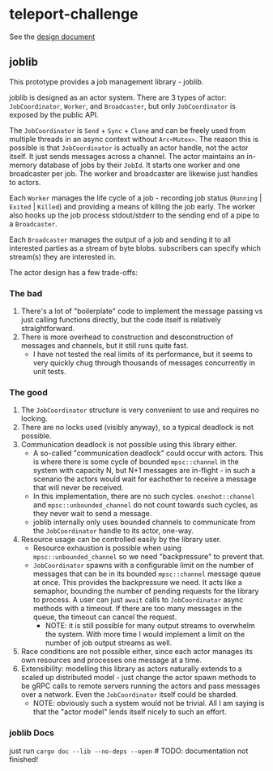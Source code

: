 # teleport-challenge

See the [design document](design.md)

## joblib

This prototype provides a job management library - joblib.

joblib is designed as an actor system. There are 3 types of actor: `JobCoordinator`, `Worker`, and `Broadcaster`, but only `JobCoordinator` is exposed by the public API.

The `JobCoordinator` is `Send` + `Sync` + `Clone` and can be freely used from multiple threads in an async context without `Arc<Mutex>`. The reason this is possible is that `JobCoordinator` is actually an actor handle, not the actor itself. It just sends messages across a channel. The actor maintains an in-memory database of jobs by their `JobId`. It starts one worker and one broadcaster per job. The worker and broadcaster are likewise just handles to actors.

Each `Worker` manages the life cycle of a job - recording job status (`Running` | `Exited` | `Killed`) and providing a means of killing the job early.
The worker also hooks up the job process stdout/stderr to the sending end of a pipe to a `Broadcaster`.

Each `Broadcaster` manages the output of a job and sending it to all interested parties as a stream of byte blobs. subscribers can specify which stream(s) they are interested in.

The actor design has a few trade-offs:

### The bad
1. There's a lot of "boilerplate" code to implement the message passing vs just calling functions directly, but the code itself is relatively straightforward.
2. There is more overhead to construction and desconstruction of messages and channels, but it still runs quite fast.
   * I have not tested the real limits of its performance, but it seems to very quickly chug through thousands of messages concurrently in unit tests.

### The good
1. The `JobCoordinator` structure is very convenient to use and requires no locking.
2. There are no locks used (visibly anyway), so a typical deadlock is not possible.
3. Communication deadlock is not possible using this library either.
   * A so-called "communication deadlock" could occur with actors. This is where there is some cycle of bounded `mpsc::channel` in the system with capacity N, but N+1 messages are in-flight - in such a scenario the actors would wait for eachother to receive a message that will never be received.
   * In this implementation, there are no such cycles. `oneshot::channel` and `mpsc::unbounded_channel` do not count towards such cycles, as they never wait to send a message.
   * joblib internally only uses bounded channels to communicate from the `JobCoordinator` handle to its actor, one-way.
5. Resource usage can be controlled easily by the library user.
   * Resource exhaustion is possible when using `mpsc::unbounded_channel` so we need "backpressure" to prevent that.
   * `JobCoordinator` spawns with a configurable limit on the number of messages that can be in its bounded `mpsc::channel` message queue at once. This provides the backpressure we need. It acts like a semaphor, bounding the number of pending requests for the library to process. A user can just `await` calls to `JobCoordinator` async methods with a timeout. If there are too many messages in the queue, the timeout can cancel the request.
      * NOTE: it is still possible for many output streams to overwhelm the system. With more time I would implement a limit on the number of job output streams as well.
6. Race conditions are not possible either, since each actor manages its own resources and processes one message at a time.
7. Extensibility: modelling this library as actors naturally extends to a scaled up distributed model - just change the actor spawn methods to be gRPC calls to remote servers running the actors and pass messages over a network. Even the `JobCoordinator` itself could be sharded.
      * NOTE: obviously such a system would not be trivial. All I am saying is that the "actor model" lends itself nicely to such an effort.

### joblib Docs

just run `cargo doc --lib --no-deps --open` # TODO: documentation not finished!
